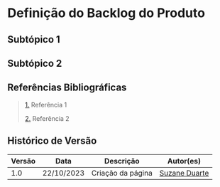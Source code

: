 # Definição do Backlog do Produto

## Subtópico 1

## Subtópico 2

## Referências Bibliográficas

> <a id="l1" href="#anchor_1">1.</a> Referência 1
>
> <a id="l2" href="#anchor_2">2.</a> Referência 2

## Histórico de Versão

| Versão | Data       | Descrição         | Autor(es)                                        |
| ------ | ---------- | ----------------- | ------------------------------------------------ |
| 1.0    | 22/10/2023 | Criação da página | [Suzane Duarte](https://github.com/suzaneduarte) |
